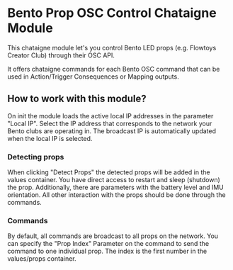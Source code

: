 # Bento Prop OSC Control Chataigne Module

This chataigne module let's you control Bento LED props (e.g. Flowtoys Creator Club) through their OSC API.

It offers chataigne commands for each Bento OSC command that can be used in Action/Trigger Consequences or Mapping outputs.

## How to work with this module?

On init the module loads the active local IP addresses in the parameter "Local IP". Select the IP address that corresponds to the network your Bento clubs are operating in. The broadcast IP is automatically updated when the local IP is selected.

### Detecting props

When clicking "Detect Props" the detected props will be added in the values container.
You have direct access to restart and sleep (shutdown) the prop.
Additionally, there are parameters with the battery level and IMU orientation.
All other interaction with the props should be done through the commands.

### Commands

By default, all commands are broadcast to all props on the network.
You can specify the "Prop Index" Parameter on the command to send the command to one individual prop. The index is the first number in the values/props container.
